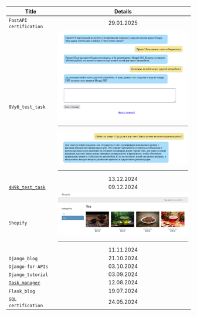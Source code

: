 | Title | Details |
| - | :-: |
| `FastAPI certification` | 29.01.2025 |
| `0Vy6_test_task` | <img src="src/0Vy6_1.png"> <hr> <img src="src/0Vy6_2.png"> <hr> 13.12.2024 |
| [`4H9k_test_task`](https://github.com/SLotAbr/4H9k_test_task) | 09.12.2024 |
| `Shopify` | <img src="src/Shopify.png"> <hr> 11.11.2024 |
| `Django_blog` | 21.10.2024 |
| `Django-for-APIs` | 03.10.2024 |
| `Django_tutorial` | 03.09.2024 |
| [`Task_manager`](https://github.com/SLotAbr/Task_manager) | 12.08.2024 |
| `Flask_blog` | 19.07.2024 |
| `SQL certification` | 24.05.2024 |

